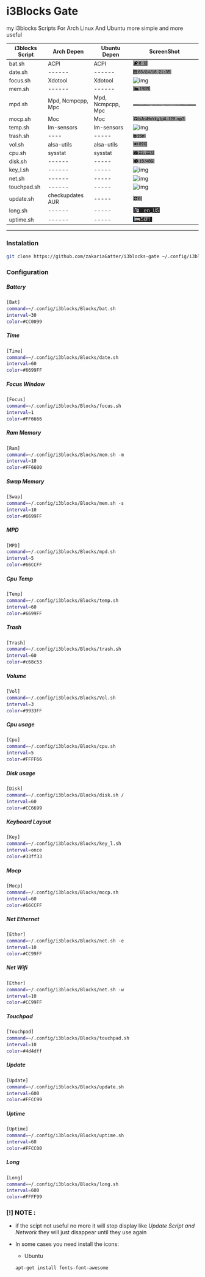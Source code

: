# i3Blocks Gate 

my i3blocks Scripts For Arch Linux  And Ubuntu more simple and more useful 

| i3blocks Script | Arch Depen        | Ubuntu Depen     | ScreenShot |
|-----------------|-------------------|------------------|------------|
| bat.sh          | ACPI              | ACPI             | ![img](./screenshot/bat.png)
| date.sh         | ------            | ------           | ![img](./screenshot/date.png)
| focus.sh        | Xdotool           | Xdotool          | ![img](./screenshot/focus.png)
| mem.sh          | ------            | ------           | ![img](./screenshot/mem.png)
| mpd.sh          | Mpd, Ncmpcpp, Mpc | Mpd, Ncmpcpp, Mpc| ![img](./screenshot/mpd.png)
| mocp.sh         | Moc               | Moc              | ![img](./screenshot/mocp.png)
| temp.sh         | lm-sensors        | lm-sensors       | ![img](./screenshot/temp.png)
| trash.sh        | ----              | -----            | ![img](./screenshot/trash.png)
| vol.sh          | alsa-utils        | alsa-utils       | ![img](./screenshot/vol.png)
| cpu.sh          | sysstat           | sysstat          | ![img](./screenshot/cpu.png)
| disk.sh         | ------            | -----            | ![img](./screenshot/disk.png)
| key_l.sh        | ------            | -----            | ![img](./screenshot/key_layout.png)
| net.sh          | ------            | -----            | ![img](./screenshot/net.png)
| touchpad.sh     | ------            | -----            | ![img](./screenshot/touchpad.png)
| update.sh       | checkupdates AUR  | -----            | ![img](./screenshot/update.png)
| long.sh         | ------            | -----            | ![img](./screenshot/long.png)
| uptime.sh       | ------            | -----            | ![img](./screenshot/uptime.png)

---

### Instalation 

```bash 
git clone https://github.com/zakariaGatter/i3blocks-gate ~/.config/i3blocks/Blocks 
```

### Configuration 

##### Battery
```sh
[Bat]
command=~/.config/i3blocks/Blocks/bat.sh
interval=30
color=#CC0099
```

##### Time
```sh
[Time]
command=~/.config/i3blocks/Blocks/date.sh
interval=60
color=#6699FF
```

##### Focus Window
```sh
[Focus]
command=~/.config/i3blocks/Blocks/focus.sh
interval=1
color=#FF6666
```

##### Ram Memory
```sh
[Ram]
command=~/.config/i3blocks/Blocks/mem.sh -m
interval=10
color=#FF6600
```

##### Swap Memory
```sh
[Swap]
command=~/.config/i3blocks/Blocks/mem.sh -s
interval=10
color=#6699FF
```

##### MPD
```sh
[MPD]
command=~/.config/i3blocks/Blocks/mpd.sh
interval=5
color=#66CCFF
```

##### Cpu Temp
```sh
[Temp]
command=~/.config/i3blocks/Blocks/temp.sh
interval=60
color=#6699FF
```

##### Trash
```sh
[Trash]
command=~/.config/i3blocks/Blocks/trash.sh
interval=60
color=#c68c53
```

##### Volume
```sh
[Vol]
command=~/.config/i3blocks/Blocks/Vol.sh
interval=3
color=#9933FF
```

##### Cpu usage
```sh
[Cpu]
command=~/.config/i3blocks/Blocks/cpu.sh
interval=5
color=#FFFF66
```

##### Disk usage
```sh
[Disk]
command=~/.config/i3blocks/Blocks/disk.sh /
interval=60
color=#CC6699
```

##### Keyboard Layout
```sh
[Key]
command=~/.config/i3blocks/Blocks/key_l.sh
interval=once
color=#33ff33
```

##### Mocp
```sh
[Mocp]
command=~/.config/i3blocks/Blocks/mocp.sh
interval=60
color=#66CCFF
```

##### Net Ethernet
```sh
[Ether]
command=~/.config/i3blocks/Blocks/net.sh -e
interval=10
color=#CC99FF
```

##### Net Wifi
```sh
[Ether]
command=~/.config/i3blocks/Blocks/net.sh -w
interval=10
color=#CC99FF
```

##### Touchpad
```sh
[Touchpad]
command=~/.config/i3blocks/Blocks/touchpad.sh
interval=10
color=#4d4dff
```

##### Update
```sh
[Update]
command=~/.config/i3blocks/Blocks/update.sh
interval=600
color=#FFCC99
```

##### Uptime
```sh
[Uptime]
command=~/.config/i3blocks/Blocks/uptime.sh
interval=60
color=#FFCC00
```

##### Long
```sh
[Long]
command=~/.config/i3blocks/Blocks/long.sh
interval=600
color=#FFFF99
```

### [!] NOTE :
- if the scipt not useful no more it will stop display like _Update Script and Network_ they will just disappear until they use again

- In some cases you need install the icons:
  - Ubuntu
  ```bash
  apt-get install fonts-font-awesome
  ```
